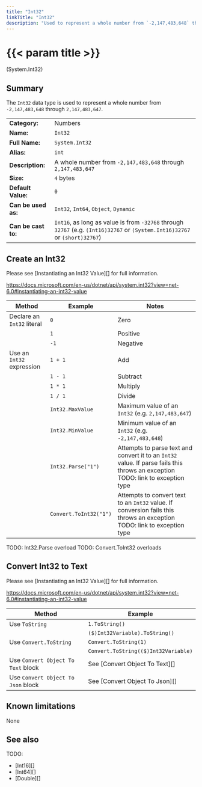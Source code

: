 ```yaml
---
title: "Int32"
linkTitle: "Int32"
description: "Used to represent a whole number from `-2,147,483,648` through `2,147,483,647`."
---
```


# {{< param title >}}

<p class="namespace">(System.Int32)</p>

## Summary

The `Int32` data type is used to represent a whole number from `-2,147,483,648` through `2,147,483,647`.

| | |
|-|-|
| **Category:**          | Numbers                                                       |
| **Name:**              | `Int32`                                                       |
| **Full Name:**         | `System.Int32`                                   |
| **Alias:**             | `int`                                            |
| **Description:**       | A whole number from `-2,147,483,648` through `2,147,483,647`  |
| **Size:**              | `4` bytes                                        |
| **Default Value:**     | `0`                                              |
| **Can be used as:**    | `Int32`, `Int64`, `Object`, `Dynamic`                         |
| **Can be cast to:**    | `Int16`, as long as value is from `-32768` through `32767` (e.g. `(Int16)32767` or `(System.Int16)32767` or `(short)32767`)  |

## Create an Int32

Please see [Instantiating an Int32 Value][] for full information.

https://docs.microsoft.com/en-us/dotnet/api/system.int32?view=net-6.0#instantiating-an-int32-value

| Method | Example | Notes |
|-|-|-|
| Declare an `Int32` literal   | `0`                                    | Zero |
|                              | `1`                                    | Positive |
|                              | `-1`                                   | Negative |
| Use an `Int32` expression    | `1 + 1`                                | Add |
|                              | `1 - 1`                                | Subtract |
|                              | `1 * 1`                                | Multiply |
|                              | `1 / 1`                                | Divide |
|                              | `Int32.MaxValue`                       | Maximum value of an `Int32` (e.g. `2,147,483,647`) |
|                              | `Int32.MinValue`                       | Minimum value of an `Int32` (e.g. `-2,147,483,648`) |
|                              | `Int32.Parse("1")`                     | Attempts to parse text and convert it to an `Int32` value. If parse fails this throws an exception TODO: link to exception type |
|                              | `Convert.ToInt32("1")`                 |Attempts to convert text to an `Int32` value. If conversion fails this throws an exception TODO: link to exception type |

TODO: Int32.Parse overload
TODO: Convert.ToInt32 overloads

## Convert Int32 to Text

Please see [Instantiating an Int32 Value][] for full information.

https://docs.microsoft.com/en-us/dotnet/api/system.int32?view=net-6.0#instantiating-an-int32-value

| Method | Example |
|-|-|
| Use `ToString`                           | `1.ToString()`                         |
|                                          | `($)Int32Variable).ToString()`         |
| Use `Convert.ToString`                   | `Convert.ToString(1)`                  |
|                                          | `Convert.ToString(($)Int32Variable)`   |
| Use `Convert Object To Text` block       | See [Convert Object To Text][]         |
| Use `Convert Object To Json` block       | See [Convert Object To Json][]         |

## Known limitations

None

## See also

TODO:

* [Int16][]
* [Int64][]
* [Double][]